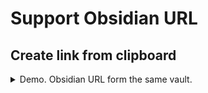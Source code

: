 # Support Obsidian URL


## Create link from clipboard

<details>
<summary>Demo. Obsidian URL form the same vault.</summary>

![Create link from clipboard. Obsidian URL from the same vault](/docs/img/create-link-from-clipboard-obsidian-url-same-vault.gif)

</details>
